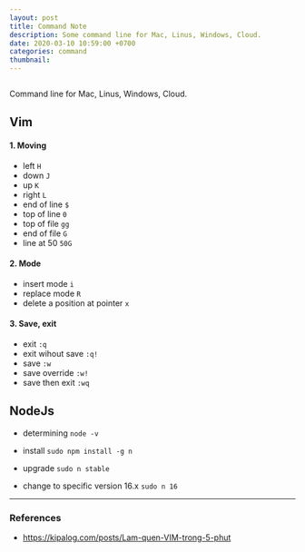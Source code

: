 ```yaml
---
layout: post
title: Command Note
description: Some command line for Mac, Linus, Windows, Cloud.
date: 2020-03-10 10:59:00 +0700
categories: command
thumbnail:
---
```


![]()

Command line for Mac, Linus, Windows, Cloud.

## Vim
#### 1. Moving 
- left
```H```
- down 
```J```
- up 
```K```
- right
```L```
- end of line
```$```
- top of line
```0```
- top of file
```gg```
- end of file
```G```
- line at 50
```50G```

#### 2. Mode
- insert mode
```i```
- replace mode
```R```
- delete a position at pointer
```x```

#### 3. Save, exit
- exit
```:q```
- exit wihout save
```:q!```
- save
```:w```
- save override
```:w!```
- save then exit
```:wq```


## NodeJs
- determining
```node -v```

- install
```sudo npm install -g n```

- upgrade
```sudo n stable```

- change to specific version 16.x
```sudo n 16```



---
### References
- https://kipalog.com/posts/Lam-quen-VIM-trong-5-phut
